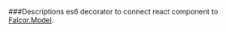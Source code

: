 ###Descriptions
es6 decorator to connect react component to [Falcor.Model](http://netflix.github.io/falcor/).